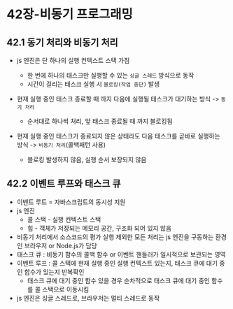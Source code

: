 # 42장-비동기 프로그래밍
## 42.1 동기 처리와 비동기 처리
- js 엔진은 단 하나의 실행 컨텍스트 스택 가짐
    - 한 번에 하나의 태스크만 실행할 수 있는 `싱글 스레드` 방식으로 동작
    - 시간이 걸리는 태스크 실행 시 `블로킹(작업 중단)` 발생

- 현재 실행 중인 태스크 종료할 때 까지 다음에 실행될 태스크가 대기하는 방식 -> `동기 처리`
    - 순서대로 하나씩 처리, 앞 태스크 종료될 때 까지 블로킹됨

- 현재 실행 중인 태스크가 종료되지 않은 상태라도 다음 태스크를 곧바로 실행하는 방식 -> `비동기 처리`(콜백패턴 사용)
    - 블로킹 발생하지 않음, 실행 순서 보장되지 않음

## 42.2 이벤트 루프와 태스크 큐
- 이벤트 루트 = 자바스크립트의 동시성 지원
- js 엔진
    - 콜 스택 - 실행 컨텍스트 스택
    - 힙 - 객체가 저장되는 메모리 공간, 구조화 되어 있지 않음
- 비동기 처리에서 소스코드의 평가 실행 제외한 모든 처리는 js 엔진을 구동하는 환경인 브라우저 or Node.js가 담당
- 태스크 큐 : 비동기 함수의 콜백 함수 or 이벤트 핸들러가 일시적으로 보관되는 영역
- 이벤트 루프 : 콜 스택에 현재 실행 중인 실행 컨텍스트 있는지, 태스크 큐에 대기 중인 함수가 있는지 반복확인
    - 태스크 큐에 대기 중인 함수 있을 경우 순차적으로 태스크 큐에 대기 중인 함수를 콜 스택으로 이동시킴
- js 엔진은 싱글 스레드로, 브라우저는 멀티 스레드로 동작